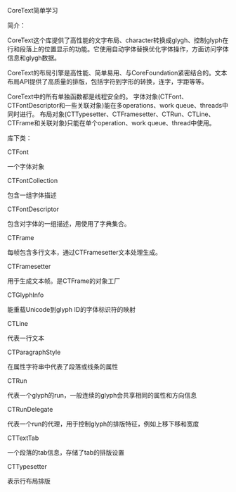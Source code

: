 CoreText简单学习

简介：

CoreText这个库提供了高性能的文字布局、character转换成glygh、控制glyph在行和段落上的位置显示的功能。它使用自动字体替换优化字体操作，方面访问字体信息和glygh数据。

CoreText的布局引擎是高性能、简单易用、与CoreFoundation紧密结合的。文本布局API提供了高质量的排版，包括字符到字形的转换，连字，字距等等。

CoreText中的所有单独函数都是线程安全的。
字体对象(CTFont、CTFontDescriptor和一些关联对象)能在多operations、work queue、threads中同时进行。
布局对象(CTTypesetter、CTFramesetter、CTRun、CTLine、CTFrame和关联对象)只能在单个operation、work queue、thread中使用。

库下类：

CTFont

一个字体对象

CTFontCollection

包含一组字体描述

CTFontDescriptor

包含对字体的一组描述，用使用了字典集合。

CTFrame

每帧包含多行文本，通过CTFramesetter文本处理生成。

CTFramesetter

用于生成文本帧。是CTFrame的对象工厂

CTGlyphInfo

能重载Unicode到glyph ID的字体标识符的映射

CTLine

代表一行文本

CTParagraphStyle

在属性字符串中代表了段落或线条的属性

CTRun

代表一个glyph的run，一般连续的glyph会共享相同的属性和方向信息

CTRunDelegate

代表一个run的代理，用于控制glyph的排版特征，例如上移下移和宽度


CTTextTab

一个段落的tab信息，存储了tab的排版设置

CTTypesetter

表示行布局排版

